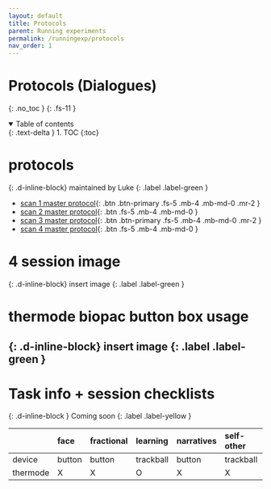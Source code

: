 ```yaml
---
layout: default
title: Protocols
parent: Running experiments
permalink: /runningexp/protocols
nav_order: 1
---
```




# Protocols (Dialogues)
{: .no_toc }
{: .fs-11 }

<details open markdown="block">
  <summary>
    Table of contents
  </summary>
  {: .text-delta }
1. TOC
{:toc}
</details>

# protocols
{: .d-inline-block}
maintained by Luke
{: .label .label-green }

* [scan 1 master protocol](https://docs.google.com/document/d/1cwrJDC7tmMO6fwplcRVyyn8tpM04JTQAVwdiWWCiHy4/edit?usp=sharing){: .btn .btn-primary .fs-5 .mb-4 .mb-md-0 .mr-2 }
* [scan 2 master protocol](https://docs.google.com/document/d/1UUFopzMc_TJ1ou1UpR2AEMAMvkMaTE9fvH5HAcNx2Yw/edit?usp=sharing){: .btn .fs-5 .mb-4 .mb-md-0 }
* [scan 3 master protocol](https://docs.google.com/document/d/1Uq9PeuWD-UYfOlbo8buPV0LIJ9oI_Z7SVBPRbZjEobs/edit?usp=sharing){: .btn .btn-primary .fs-5 .mb-4 .mb-md-0 .mr-2 }
* [scan 4 master protocol](https://docs.google.com/document/d/17upqAFQgOwlCh2EOxgbhVJjdnb6hi01mG9UOgyeIRHU/edit?usp=sharing){: .btn .fs-5 .mb-4 .mb-md-0 }


# 4 session image
{: .d-inline-block}
insert image
{: .label .label-green }

# thermode biopac button box usage
{: .d-inline-block}
insert image
{: .label .label-green }
---

# Task info + session checklists
{: .d-inline-block }
Coming soon
{: .label .label-yellow }

|        | face  | fractional| learning |narratives|self-other|social-influence| videos|
|:-------|:------|:----------|:---------|:---------|:---------|:---------------|:---------|
|device  | button| button    | trackball|button    |trackball |trackball       | trackball|
|thermode|  X    | X         | O        | X        | X        | O              |  X       |
